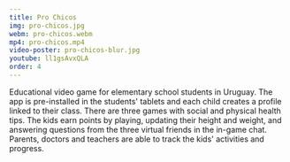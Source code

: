 ```yaml
---
title: Pro Chicos
img: pro-chicos.jpg
webm: pro-chicos.webm
mp4: pro-chicos.mp4
video-poster: pro-chicos-blur.jpg
youtube: ll1gsAvxQLA
order: 4
---
```

Educational video game for elementary school students in Uruguay. The app is pre-installed in the students' tablets and each child creates a profile linked to their class.
There are three games with social and physical health tips. The kids earn points by playing, updating their height and weight, and answering questions from the three virtual friends in the in-game chat.
Parents, doctors and teachers are able to track the kids' activities and progress.
